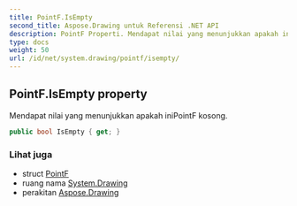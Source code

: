 ```yaml
---
title: PointF.IsEmpty
second_title: Aspose.Drawing untuk Referensi .NET API
description: PointF Properti. Mendapat nilai yang menunjukkan apakah iniPointF kosong.
type: docs
weight: 50
url: /id/net/system.drawing/pointf/isempty/
---
```

## PointF.IsEmpty property

Mendapat nilai yang menunjukkan apakah iniPointF kosong.

```csharp
public bool IsEmpty { get; }
```

### Lihat juga

* struct [PointF](../)
* ruang nama [System.Drawing](../../pointf/)
* perakitan [Aspose.Drawing](../../../)


